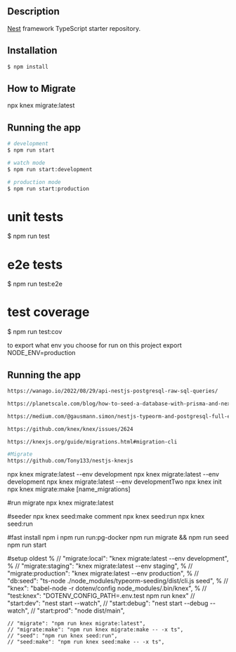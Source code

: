 ## Description

[Nest](https://github.com/nestjs/nest) framework TypeScript starter repository.

## Installation

```bash
$ npm install
```

## How to Migrate
npx knex migrate:latest

## Running the app

```bash
# development
$ npm run start

# watch mode
$ npm run start:development

# production mode
$ npm run start:production
```

# unit tests
$ npm run test

# e2e tests
$ npm run test:e2e

# test coverage
$ npm run test:cov

to export what env you choose for run on this project
export NODE_ENV=production


## Running the app
```bash
https://wanago.io/2022/08/29/api-nestjs-postgresql-raw-sql-queries/

https://planetscale.com/blog/how-to-seed-a-database-with-prisma-and-next-js

https://medium.com/@gausmann.simon/nestjs-typeorm-and-postgresql-full-example-development-and-project-setup-working-with-database-c1a2b1b11b8f

https://github.com/knex/knex/issues/2624

https://knexjs.org/guide/migrations.html#migration-cli

#Migrate
https://github.com/Tony133/nestjs-knexjs
```

npx knex migrate:latest --env development
npx knex migrate:latest --env development
npx knex migrate:latest --env developmentTwo
npx knex init
npx knex migrate:make [name_migrations]

#run migrate
npx knex migrate:latest

#seeder
npx knex seed:make comment
npx knex seed:run
npx knex seed:run

#fast install
npm i
npm run run:pg-docker
npm run migrate && npm run seed
npm run start

#setup oldest
    % // "migrate:local": "knex migrate:latest --env development",
    % // "migrate:staging": "knex migrate:latest --env staging",
    % // "migrate:production": "knex migrate:latest --env production",
    % // "db:seed": "ts-node ./node_modules/typeorm-seeding/dist/cli.js seed",
    % // "knex": "babel-node -r dotenv/config node_modules/.bin/knex",
    % // "test:knex": "DOTENV_CONFIG_PATH=.env.test npm run knex"
    // "start:dev": "nest start --watch",
    // "start:debug": "nest start --debug --watch",
    // "start:prod": "node dist/main",



    // "migrate": "npm run knex migrate:latest",
    // "migrate:make": "npm run knex migrate:make -- -x ts",
    // "seed": "npm run knex seed:run",
    // "seed:make": "npm run knex seed:make -- -x ts",